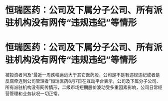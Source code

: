 # 恒瑞医药：公司及下属分子公司、所有派驻机构没有网传“违规违纪”等情形

# 恒瑞医药：公司及下属分子公司、所有派驻机构没有网传“违规违纪”等情形

被投资者问及“最近一周跌幅远远大于其它医药股，公司是不是有违规违纪或者是反腐牵连到公司管理者”恒瑞医药8月7日在互动平台表示，公司及下属分子公司、所有派驻机构没有网传情形，二级市场短期股价波动受多重因素影响，公司日常经营管理和业务状况一切正常。

